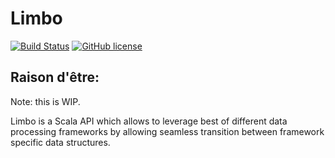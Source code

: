 Limbo
=====

[![Build Status](https://travis-ci.org/ravwojdyla/limbo.svg?branch=master)](https://travis-ci.org/ravwojdyla/limbo)
[![GitHub license](https://img.shields.io/github/license/ravwojdyla/limbo.svg)](./LICENSE)

## Raison d'être:

Note: this is WIP.

Limbo is a Scala API which allows to leverage best of different data processing frameworks by
allowing seamless transition between framework specific data structures.
